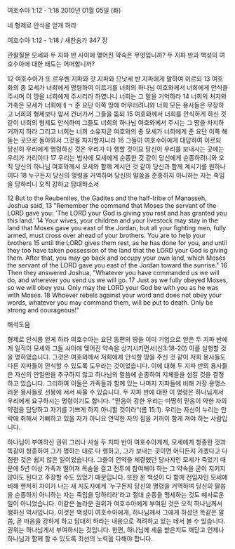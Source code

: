 여호수아 1:12 - 1:18 
2010년 01월 05일 (화)

네 형제로 안식을 얻게 하라



여호수아 1:12 - 1:18 / 새찬송가 347 장


관찰질문
모세와 두 지파 반 사이에 맺어진 약속은 무엇입니까?
두 지파 반과 백성의 여호수아에 대한 태도는 어떠합니까?

12 여호수아가 또 르우벤 지파와 갓 지파와 므낫세 반 지파에게 말하여 이르되 13 여호화의 종 모세가 너희에게 명령하여 이르기를 너희의 하나님 여호와께서 너희에게 안식을 주시며 이 땅을 너희에게 주시리라 하였나니 너희는 그 말을 기억하라 14 너희의 처자와 가축은 모세가 너희에ㅔㄱ 준 요단 이쪽 땅에 머무러려니와 너희 모든 용사들은 무장하고 너희의 형제보다 앞서 건너가서 그들을 돕되 15 여호와께서 너희를 안식하게 하신 것같이 너희의 형제도 안식하며 그들도 너희의 하나님 여호와께서 주시는 그 땅을 차지하기까지 하라 그리고 너희는 너희 소유지곧 여호와의 종 모세가 너희에게 준 요단 이쪽 해 돋는 곳으로 돌아와서 그것을 차지할지니라 16 그들이 여호수아에게 대답하여 이르되 당신이 우리에게 명령하신 것은 우리가 다 행할 것이요 당신이 우리를 보내시는 곳에는 우리가 가리이다 17 우리는 범사에 모세에게 순종한 것 같이 당신에게 순종하려니와 오직 당신의 하나님 여호와께서 모세와 함께 계시던 것 같이 당신과 함께 계시기를 원하나이다 18 누구든지 당신의 명령을 거역하며 당신의 말씀을 준종하지 아니하는 자는 죽임을 당하리니 오직 강하고 담대하소서


12 But to the Reubenites, the Gadites and the half-tribe of Manasseh, Joshua said, 
13 "Remember the command that Moses the servant of the LORD gave you: 'The LORD your God is giving you rest and has granted you this land.' 14 Your wives, your children and your livestock may stay in the land that Moses gave you east of the Jordan, but all your fighting men, fully armed, must cross over ahead of your brothers. You are to help your brothers 15 until the LORD gives them rest, as he has done for you, and until they too have taken possession of the land that the LORD your God is giving them. After that, you may go back and occupy your own land, which Moses the servant of the LORD gave you east of the Jordan toward the sunrise." 16 Then they answered Joshua, "Whatever you have commanded us we will do, and wherever you send us we will go. 17 Just as we fully obeyed Moses, so we will obey you. Only may the LORD your God be with you as he was with Moses. 18 Whoever rebels against your word and does not obey your words, whatever you may command them, will be put to death. Only be strong and courageous!"

해석도움





형제로 안식릉 얻게 하라
여호수아는 요단 동편의 땅을 이미 기업으로 얻은 두 지파 반에게 일직이 모세와 그들 사이에 맺어진 약속을 상기시키면서(신3:18-20) 이를 실행할 것을 명하였습니다.   그것은 여호와께서 저희에게 안식할 땅을 주신 것 같이 저희 용사들도 다른 지파들이 안식할 수 있도록 도우라는 것이었습니다.  이에 대해 두 지파 반의 용사들은 자신의 안일만을 추구하지 않고 하나님의 말씀에 순종하여 지체들을 섬길 것을 결정하고 있습니다.  그리하여 이들은 가족들과 함께 있는 나머지 지파들에 비해 가장 용맹스러운 용사들로 선봉에 서서 싸울 수 있습니다.  두 지파 반에 대한 이 명령은 하나님게서 우리에게 요구하시는 명령이기도 합니다.  "믿음이 강한 우리는 마땅히 믿음이 약한 자의 약점을 담당하고 자기를 기쁘게 하지 아니할 것이라"(롬 15:1).  우리는 자신이 누리는 안락에 취해서 기뻐하고 있을 자가 아니요 연약한 자의 짐을 기꺼이 함게 져야 하는 사람입니다.

하나님이 부여하신 권위
그러나 사실 두 지파 반이 여호수아게게, 모세에게 청종한 것과 똑같이 청종하여 그가 명하는 대로 다 행하고, 그가 보내는 곳이면 어디든지 가겠다고 다짐한 것은 쉽지 않은 일이었습니다.  그들이 언약을 체결했던 당사자인 모세가 죽었기 때문에 5년 이상 가족과 떨어져 목숨을 걸고 전투에 참여해야 하는 그 약속을 굳이 지키지 않아도 된다고 주장할 수도 있었기 때문입니다.  또한 온 백성이 다 함께 전임자인 모세에 비해 현저히 차이가 나는 새 지도자에게 '누구든지 당신의 명령을 거역하며 당신의 말씀을 순종하지 아니하는 자는 죽임을 당하리라'라고 절대 순종을 맹세하는 것도 예사로운 일이 아니었습니다.  이같은 놀라운 권위가 여호수아에게 부여된 것은 오직 하나님께서 행하신 역사입니다.  이것은 백성이 여호수아에게, 하나님께서 그에게 하셨던 똑같은 말씀, 곧 마음을 강하게 하고 담대히 하라는  내용으로 격려하고 있는 데서 볼 수 있습니다.  권위는 하나님게서 부여하시는 것입니다.  한편, 하나님께 세움 받은지도 깨닫고 언제나 하나님과 함께 할 수 있도록 최선의 노력을 다해야 합니다.